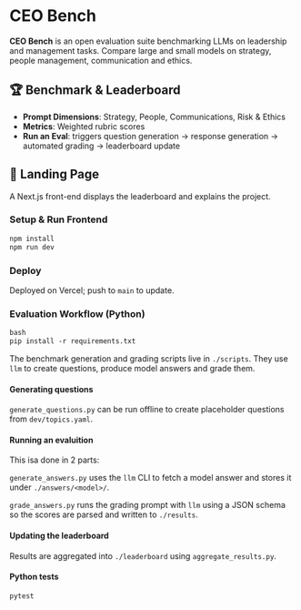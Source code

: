 # CEO Bench

**CEO Bench** is an open evaluation suite benchmarking LLMs on leadership and management tasks. Compare large and small models on strategy, people management, communication and ethics.

## 🏆 Benchmark & Leaderboard

- **Prompt Dimensions**: Strategy, People, Communications, Risk & Ethics
- **Metrics**: Weighted rubric scores
- **Run an Eval**: triggers question generation → response generation → automated grading → leaderboard update

## 🚀 Landing Page

A Next.js front-end displays the leaderboard and explains the project.

### Setup & Run Frontend

```bash
npm install
npm run dev
```

### Deploy

Deployed on Vercel; push to `main` to update.


### Evaluation Workflow (Python)

```p
bash
pip install -r requirements.txt
```

The benchmark generation and grading scripts live in `./scripts`.
They use `llm` to create questions, produce model answers and grade them.

#### Generating questions

`generate_questions.py` can be run offline to create placeholder questions from `dev/topics.yaml`.

#### Running an evaluition

This isa done in 2 parts:

`generate_answers.py` uses the `llm` CLI to fetch a model answer and stores it under `./answers/<model>/`.

`grade_answers.py` runs the grading prompt with `llm` using a JSON schema so the scores are parsed and written to `./results`.

#### Updating the leaderboard

Results are aggregated into `./leaderboard` using `aggregate_results.py`.

#### Python tests

```bash
pytest
```

